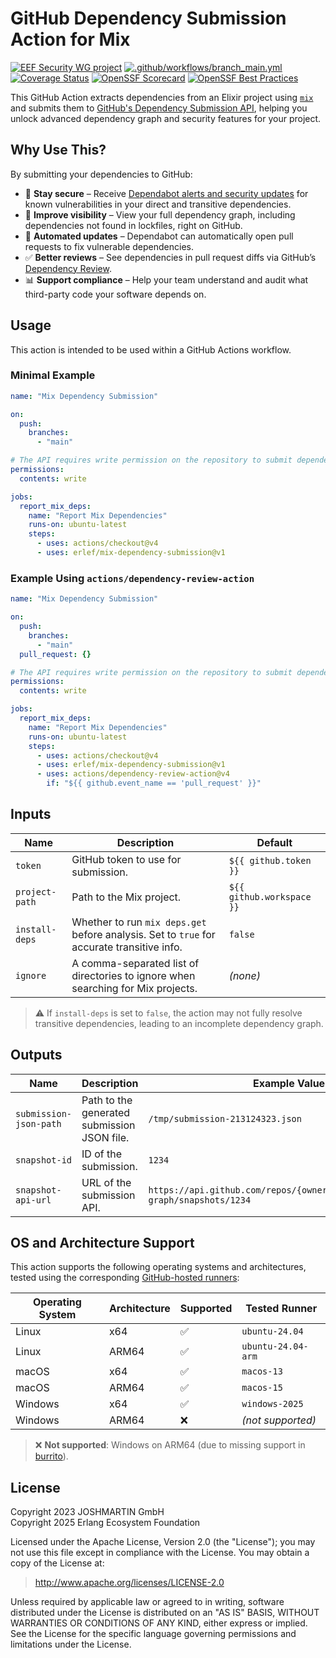 # GitHub Dependency Submission Action for Mix

[![EEF Security WG project](https://img.shields.io/badge/EEF-Security-black)](https://github.com/erlef/security-wg)
[![.github/workflows/branch_main.yml](https://github.com/erlef/mix-dependency-submission/actions/workflows/branch_main.yml/badge.svg)](https://github.com/erlef/mix-dependency-submission/actions/workflows/branch_main.yml)
[![Coverage Status](https://coveralls.io/repos/github/erlef/mix-dependency-submission/badge.svg?branch=main)](https://coveralls.io/github/erlef/mix-dependency-submission?branch=main)
[![OpenSSF Scorecard](https://api.scorecard.dev/projects/github.com/erlef/mix-dependency-submission/badge)](https://scorecard.dev/viewer/?uri=github.com/erlef/mix-dependency-submission)
[![OpenSSF Best Practices](https://www.bestpractices.dev/projects/10438/badge)](https://www.bestpractices.dev/projects/10438)

This GitHub Action extracts dependencies from an Elixir project using
[`mix`](https://hexdocs.pm/mix) and submits them to
[GitHub's Dependency Submission API](https://docs.github.com/en/rest/dependency-graph/dependency-submission),
helping you unlock advanced dependency graph and security features for your
project.

## Why Use This?

By submitting your dependencies to GitHub:

- 🔐 **Stay secure** – Receive
  [Dependabot alerts and security updates](https://docs.github.com/en/code-security/dependabot/dependabot-alerts) for
  known vulnerabilities in your direct and transitive dependencies.
- 🔎 **Improve visibility** – View your full dependency graph, including
  dependencies not found in lockfiles, right on GitHub.
- 🔁 **Automated updates** – Dependabot can automatically open pull requests to
  fix vulnerable dependencies.
- ✅ **Better reviews** – See dependencies in pull request diffs via GitHub’s
  [Dependency Review](https://docs.github.com/en/code-security/supply-chain-security/understanding-your-software-supply-chain/about-dependency-review).
- 📊 **Support compliance** – Help your team understand and audit what
  third-party code your software depends on.

## Usage

This action is intended to be used within a GitHub Actions workflow.

### Minimal Example

```yaml
name: "Mix Dependency Submission"

on:
  push:
    branches:
      - "main"

# The API requires write permission on the repository to submit dependencies
permissions:
  contents: write

jobs:
  report_mix_deps:
    name: "Report Mix Dependencies"
    runs-on: ubuntu-latest
    steps:
      - uses: actions/checkout@v4
      - uses: erlef/mix-dependency-submission@v1
```

### Example Using `actions/dependency-review-action`

```yaml
name: "Mix Dependency Submission"

on:
  push:
    branches:
      - "main"
  pull_request: {}

# The API requires write permission on the repository to submit dependencies
permissions:
  contents: write

jobs:
  report_mix_deps:
    name: "Report Mix Dependencies"
    runs-on: ubuntu-latest
    steps:
      - uses: actions/checkout@v4
      - uses: erlef/mix-dependency-submission@v1
      - uses: actions/dependency-review-action@v4
        if: "${{ github.event_name == 'pull_request' }}"
```

## Inputs

| Name           | Description                                                                                 | Default                     |
|----------------|---------------------------------------------------------------------------------------------|-----------------------------|
| `token`        | GitHub token to use for submission.                                                         | `${{ github.token }}`       |
| `project-path` | Path to the Mix project.                                                                    | `${{ github.workspace }}`   |
| `install-deps` | Whether to run `mix deps.get` before analysis. Set to `true` for accurate transitive info.  | `false`                     |
| `ignore`       | A comma-separated list of directories to ignore when searching for Mix projects.            | *(none)*                    |

> ⚠️ If `install-deps` is set to `false`, the action may not fully resolve transitive dependencies, leading to an incomplete dependency graph.

## Outputs

| Name                   | Description                                 | Example Value                                                                 |
|------------------------|---------------------------------------------|-------------------------------------------------------------------------------|
| `submission-json-path` | Path to the generated submission JSON file. | `/tmp/submission-213124323.json`                                              |
| `snapshot-id`        | ID of the submission.                       | `1234`                                                                        |
| `snapshot-api-url`   | URL of the submission API.                  | `https://api.github.com/repos/{owner}/{repo}/dependency-graph/snapshots/1234` |

## OS and Architecture Support

This action supports the following operating systems and architectures, tested using the corresponding
[GitHub-hosted runners](https://docs.github.com/en/actions/using-github-hosted-runners/using-github-hosted-runners/about-github-hosted-runners#supported-runners-and-hardware-resources):

| Operating System | Architecture | Supported | Tested Runner         |
|------------------|--------------|-----------|------------------------|
| Linux            | x64          | ✅        | `ubuntu-24.04`         |
| Linux            | ARM64        | ✅        | `ubuntu-24.04-arm`     |
| macOS            | x64          | ✅        | `macos-13`             |
| macOS            | ARM64        | ✅        | `macos-15`             |
| Windows          | x64          | ✅        | `windows-2025`         |
| Windows          | ARM64        | ❌        | *(not supported)*      |

> ❌ **Not supported**: Windows on ARM64 (due to missing support in
[burrito](https://github.com/burrito-elixir/burrito)).

## License

Copyright 2023 JOSHMARTIN GmbH  
Copyright 2025 Erlang Ecosystem Foundation

  Licensed under the Apache License, Version 2.0 (the "License");
  you may not use this file except in compliance with the License.
  You may obtain a copy of the License at:

  > <http://www.apache.org/licenses/LICENSE-2.0>

  Unless required by applicable law or agreed to in writing, software
  distributed under the License is distributed on an "AS IS" BASIS,
  WITHOUT WARRANTIES OR CONDITIONS OF ANY KIND, either express or implied.
  See the License for the specific language governing permissions and
  limitations under the License.
